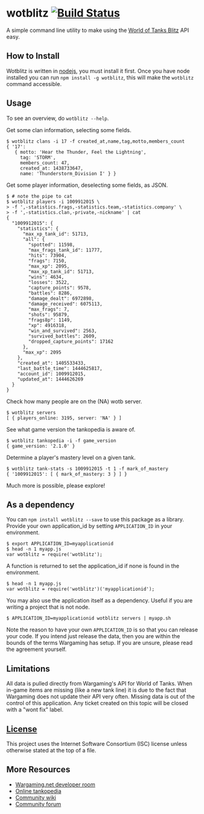 wotblitz [![Build Status](https://travis-ci.org/CodeMan99/wotblitz.js.svg?branch=master)](https://travis-ci.org/CodeMan99/wotblitz.js)
========

A simple command line utility to make using the
[World of Tanks Blitz](http://wotblitz.com/) API easy.

How to Install
--------------

Wotblitz is written in [nodejs](https://nodejs.org/), you must install it first.
Once you have node installed you can run `npm install -g wotblitz`, this will make
the `wotblitz` command accessible.

Usage
-----

To see an overview, do `wotblitz --help`.

Get some clan information, selecting some fields.

    $ wotblitz clans -i 17 -f created_at,name,tag,motto,members_count
    { '17':
       { motto: 'Hear the Thunder, Feel the Lightning',
         tag: 'STORM',
         members_count: 47,
         created_at: 1438733647,
         name: 'Thunderstorm_Division I' } }

Get some player information, deselecting some fields, as JSON.

    $ # note the pipe to cat
    $ wotblitz players -i 1009912015 \
    > -f ',-statistics.frags,-statistics.team,-statistics.company' \
    > -f ',-statistics.clan,-private,-nickname' | cat
    {
      "1009912015": {
        "statistics": {
          "max_xp_tank_id": 51713,
          "all": {
            "spotted": 11598,
            "max_frags_tank_id": 11777,
            "hits": 73904,
            "frags": 7150,
            "max_xp": 2095,
            "max_xp_tank_id": 51713,
            "wins": 4634,
            "losses": 3522,
            "capture_points": 9578,
            "battles": 8286,
            "damage_dealt": 6972898,
            "damage_received": 6075113,
            "max_frags": 7,
            "shots": 95879,
            "frags8p": 1149,
            "xp": 4916318,
            "win_and_survived": 2563,
            "survived_battles": 2609,
            "dropped_capture_points": 17162
          },
          "max_xp": 2095
        },
        "created_at": 1405533433,
        "last_battle_time": 1444625817,
        "account_id": 1009912015,
        "updated_at": 1444626269
      }
    }

Check how many people are on the (NA) wotb server.

    $ wotblitz servers
    [ { players_online: 3195, server: 'NA' } ]

See what game version the tankopedia is aware of.

    $ wotblitz tankopedia -i -f game_version
    { game_version: '2.1.0' }

Determine a player's mastery level on a given tank.

    $ wotblitz tank-stats -s 1009912015 -t 1 -f mark_of_mastery
    { '1009912015': [ { mark_of_mastery: 3 } ] }

Much more is possible, please explore!

As a dependency
---------------

You can `npm install wotblitz --save` to use this package as a library. Provide your
own application_id by setting `APPLICATION_ID` in your environment.

    $ export APPLICATION_ID=myapplicationid
    $ head -n 1 myapp.js
    var wotblitz = require('wotblitz');

A function is returned to set the application_id if none is found in the environment.

    $ head -n 1 myapp.js
    var wotblitz = require('wotblitz')('myapplicationid');

You may also use the application itself as a dependency. Useful if you are writing a
project that is not node.

    $ APPLICATION_ID=myapplicationid wotblitz servers | myapp.sh

Note the reason to have your own `APPLICATION_ID` is so that you can release your
code. If you intend just release the data, then you are within the bounds of the
terms Wargaming has setup. If you are unsure, please read the agreement yourself.

Limitations
-----------

All data is pulled directly from Wargaming's API for World of Tanks. When in-game
items are missing (like a new tank line) it is due to the fact that Wargaming does
not update their API very often. Missing data is out of the control of this
application. Any ticket created on this topic will be closed with a "wont fix" label.

[License](LICENSE.md)
---------------------

This project uses the Internet Software Consortium (ISC) license unless otherwise
stated at the top of a file.

More Resources
--------------

* [Wargaming.net developer room](https://na.wargaming.net/developers/)
* [Online tankopedia](http://wotblitz.com/encyclopedia/vehicles/)
* [Community wiki](http://wiki.wargaming.net/en/WoT_Blitz)
* [Community forum](http://forum.wotblitz.com/)
